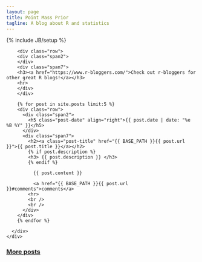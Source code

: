 ```yaml
---
layout: page
title: Point Mass Prior
tagline: A blog about R and statistics
---
```

{% include JB/setup %}


<div class="row">
  <div class="span12">
    <div class="row">
      <div class="span9">
      
        <div class="row">
        <div class="span2">
        </div>
        <div class="span7">
        <h3><a href="https://www.r-bloggers.com/">Check out r-bloggers for other great R blogs!</a></h3>
        <hr>
        </div>
        </div>

        {% for post in site.posts limit:5 %}
        <div class="row">
          <div class="span2">
            <h5 class="post-date" align="right">{{ post.date | date: "%e %B %Y" }}</h5>
          </div>
          <div class="span7">
            <h2><a class="post-title" href="{{ BASE_PATH }}{{ post.url }}">{{ post.title }}</a></h2>
            {% if post.description %}
            <h3> {{ post.description }} </h3>
            {% endif %}
            
              {{ post.content }}
              
              <a href="{{ BASE_PATH }}{{ post.url }}#comments">comments</a>
            <hr>
            <br />
            <br />
          </div>
        </div>
        {% endfor %}

      </div>
    </div>
  </div>
</div>

<div class="row">
  <div class="span7 offset2">
    <h3><a href="{{ BASE_PATH }}{{ site.JB.archive_path }}">More posts</a></h3>
  </div>
</div>
